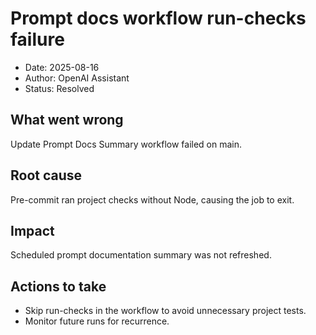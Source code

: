 # Prompt docs workflow run-checks failure

- Date: 2025-08-16
- Author: OpenAI Assistant
- Status: Resolved

## What went wrong
Update Prompt Docs Summary workflow failed on main.

## Root cause
Pre-commit ran project checks without Node, causing the job to exit.

## Impact
Scheduled prompt documentation summary was not refreshed.

## Actions to take
- Skip run-checks in the workflow to avoid unnecessary project tests.
- Monitor future runs for recurrence.
